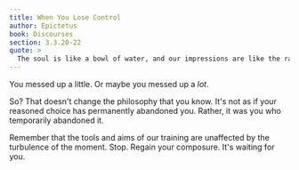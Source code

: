 ```yaml
---
title: When You Lose Control
author: Epictetus
book: Discourses
section: 3.3.20-22
quote: >
  The soul is like a bowl of water, and our impressions are like the ray of light falling upon the water. When the water is troubled, it appears that the light itself is moved too, but it isn't. So, when a person loses their composure it isn't their skills and virtues that are troubled, but the spirit in which they exist, and when that spirit calms down so do those things.
---
```


You messed up a little. Or maybe you messed up a _lot_.

So? That doesn't change the philosophy that you know. It's not as if your reasoned choice has permanently abandoned you. Rather, it was you who temporarily abandoned it.

Remember that the tools and aims of our training are unaffected by the turbulence of the moment. Stop. Regain your composure. It's waiting for you.
